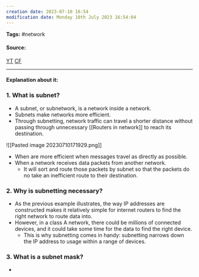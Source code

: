 ```yaml
---
creation date: 2023-07-10 16:54
modification date: Monday 10th July 2023 16:54:04
---
```


**Tags:** #network 

#### Source:
[YT](https://www.youtube.com/watch?v=c6ENgy21hyI)
[CF](https://www.cloudflare.com/learning/network-layer/what-is-a-subnet/)

--------------------------------------

#### Explanation about it:

### 1. What is subnet?

* A subnet, or subnetwork, is a network inside a network.
* Subnets make networks more efficient.
* Through subnetting, network traffic can travel a shorter distance without passing through unnecessary [[Routers in network]] to reach its destination.

![[Pasted image 20230710171929.png]]

* When are more efficient when messages travel as directly as possible.
* When a network receives data packets from another network.
	* It will sort and route those packets by subnet so that the packets do no take an inefficient route to their destination.


### 2. Why is subnetting necessary?

* As the previous example illustrates, the way IP addresses are constructed makes it relatively simple for internet routers to find the right network to route data into.
* However, in a class A network, there could be millions of connected devices, and it could take some time for the data to find the right device.
	* This is why subnetting comes in handy: subnetting narrows down the IP address to usage within a range of devices.

### 3. What is a subnet mask?

* 